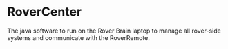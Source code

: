 # RoverCenter

The java software to run on the Rover Brain laptop to manage all rover-side systems and communicate with the RoverRemote.
